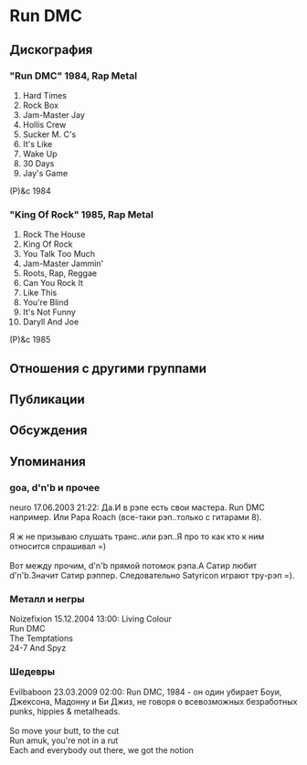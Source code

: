 # Run DMC



## Дискография

### "Run DMC" 1984, Rap Metal

1.  Hard Times
2.  Rock Box
3.  Jam-Master Jay
4.  Hollis Crew
5.  Sucker M. C's
6.  It's Like
7.  Wake Up
8.  30 Days
9.  Jay's Game

(P)&c 1984

### "King Of Rock" 1985, Rap Metal

1.  Rock The House
2.  King Of Rock
3.  You Talk Too Much
4.  Jam-Master Jammin'
5.  Roots, Rap, Reggae
6.  Can You Rock It
7.  Like This
8.  You're Blind
9.  It's Not Funny
10.  Daryll And Joe

(P)&c 1985


## Отношения с другими группами


## Публикации


## Обсуждения


## Упоминания

### goa, d'n'b и прочее

neuro 17.06.2003 21:22:
Да.И в рэпе есть свои мастера. Run DMC например. Или Papa Roach (все-таки рэп..только с гитарами 8).<BR><BR>Я ж не призываю слушать транс..или рэп..Я про то как кто к ним относится спрашивал =)<BR><BR>Вот между прочим, d'n'b прямой потомок рэпа.А Сатир любит d'n'b.Значит Сатир рэппер. Следовательно Satyricon играют тру-рэп =).

### Металл и негры

Noizefixion 15.12.2004 13:00:
Living Colour<BR>Run DMC<BR>The Temptations<BR>24-7 And Spyz

### Шедевры

Evilbaboon 23.03.2009 02:00:
Run DMC, 1984 - он один убирает Боуи, Джексона, Мадонну и Би Джиз, не говоря о всевозможных безработных punks, hippies & metalheads.<BR><BR>So move your butt, to the cut<BR>Run amuk, you're not in a rut<BR>Each and everybody out there, we got the notion

